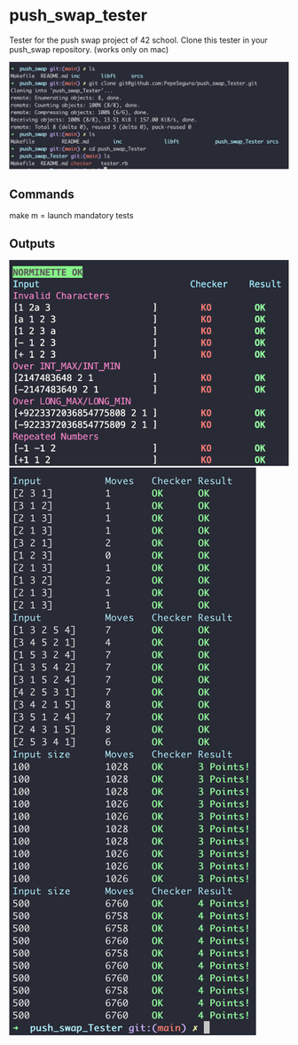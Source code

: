 # push_swap_tester
Tester for the push swap project of 42 school.
Clone this tester in your push_swap repository. (works only on mac)

![How to clone](https://github.com/PepeSegura/push_swap_Tester/blob/1e161c5460a3e64ab4f6b30d5cc29fd3425125f6/imgs/git_clone.png)

## Commands

make m = launch mandatory tests

## Outputs
![Test_parser](https://github.com/PepeSegura/push_swap_Tester/blob/dc1ba35ce0a68fcaf319f3ae278abe5bc3038bb5/imgs/test_parser.png)
![Outputs](https://github.com/PepeSegura/push_swap_Tester/blob/1e161c5460a3e64ab4f6b30d5cc29fd3425125f6/imgs/make_m.png)
